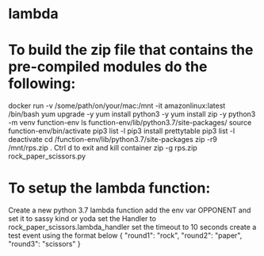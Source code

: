 # lambda

# To build the zip file that contains the pre-compiled modules do the following:

docker run -v /some/path/on/your/mac:/mnt -it amazonlinux:latest /bin/bash
yum upgrade -y
yum install python3 -y
yum install zip -y
python3 -m venv function-env
ls function-env/lib/python3.7/site-packages/
source function-env/bin/activate
pip3 list -l
pip3 install prettytable 
pip3 list -l
deactivate
cd /function-env/lib/python3.7/site-packages
zip -r9 /mnt/rps.zip .
Ctrl d to exit and kill container
zip -g rps.zip rock_paper_scissors.py

# To setup the lambda function:

Create a new python 3.7 lambda function
add the env var OPPONENT and set it to sassy kind or yoda
set the Handler to rock_paper_scissors.lambda_handler
set the timeout to 10 seconds
create a test event using the format below
{
	"round1": "rock",
	"round2": "paper",
	"round3": "scissors"
}

